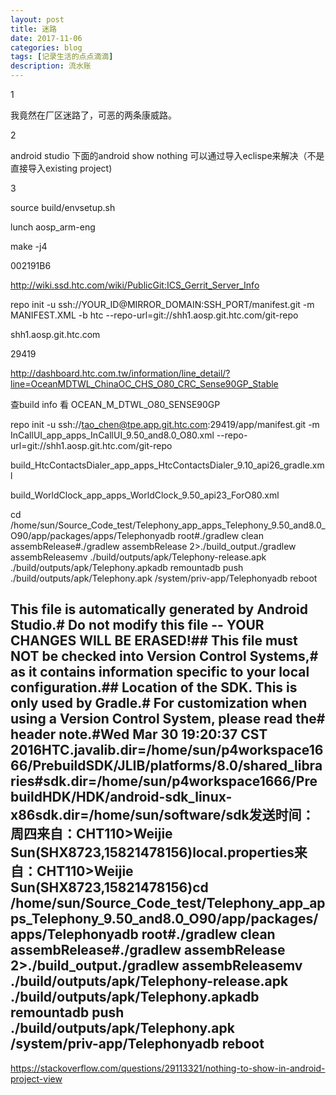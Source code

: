 ```yaml
---
layout: post
title: 迷路
date: 2017-11-06
categories: blog
tags: [记录生活的点点滴滴]
description: 流水账
---
```


1 

我竟然在厂区迷路了，可恶的两条康威路。

2

android studio 下面的android show nothing 可以通过导入eclispe来解决（不是直接导入existing project)

3

source build/envsetup.sh

lunch aosp_arm-eng

make -j4

002191B6

http://wiki.ssd.htc.com/wiki/PublicGit:ICS_Gerrit_Server_Info

repo init -u ssh://YOUR_ID@MIRROR_DOMAIN:SSH_PORT/manifest.git -m MANIFEST.XML -b htc --repo-url=git://shh1.aosp.git.htc.com/git-repo

shh1.aosp.git.htc.com 

29419

http://dashboard.htc.com.tw/information/line_detail/?line=OceanMDTWL_ChinaOC_CHS_O80_CRC_Sense90GP_Stable

查build info 看 OCEAN_M_DTWL_O80_SENSE90GP

repo init -u ssh://tao_chen@tpe.app.git.htc.com:29419/app/manifest.git -m InCallUI_app_apps_InCallUI_9.50_and8.0_O80.xml --repo-url=git://shh1.aosp.git.htc.com/git-repo

build_HtcContactsDialer_app_apps_HtcContactsDialer_9.10_api26_gradle.xml

build_WorldClock_app_apps_WorldClock_9.50_api23_ForO80.xml


cd /home/sun/Source_Code_test/Telephony_app_apps_Telephony_9.50_and8.0_O90/app/packages/apps/Telephonyadb root#./gradlew clean assembRelease#./gradlew assembRelease 2>./build_output./gradlew assembReleasemv ./build/outputs/apk/Telephony-release.apk ./build/outputs/apk/Telephony.apkadb remountadb push ./build/outputs/apk/Telephony.apk /system/priv-app/Telephonyadb reboot

## This file is automatically generated by Android Studio.# Do not modify this file -- YOUR CHANGES WILL BE ERASED!## This file must NOT be checked into Version Control Systems,# as it contains information specific to your local configuration.## Location of the SDK. This is only used by Gradle.# For customization when using a Version Control System, please read the# header note.#Wed Mar 30 19:20:37 CST 2016HTC.javalib.dir=/home/sun/p4workspace1666/PrebuildSDK/JLIB/platforms/8.0/shared_libraries#sdk.dir=/home/sun/p4workspace1666/PrebuildHDK/HDK/android-sdk_linux-x86sdk.dir=/home/sun/software/sdk发送时间：周四来自：CHT110>Weijie Sun(SHX8723,15821478156)local.properties来自：CHT110>Weijie Sun(SHX8723,15821478156)cd /home/sun/Source_Code_test/Telephony_app_apps_Telephony_9.50_and8.0_O90/app/packages/apps/Telephonyadb root#./gradlew clean assembRelease#./gradlew assembRelease 2>./build_output./gradlew assembReleasemv ./build/outputs/apk/Telephony-release.apk ./build/outputs/apk/Telephony.apkadb remountadb push ./build/outputs/apk/Telephony.apk /system/priv-app/Telephonyadb reboot


https://stackoverflow.com/questions/29113321/nothing-to-show-in-android-project-view

